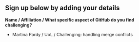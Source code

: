 ## Sign up below by adding your details

**Name / Affiliation / What specific aspect of GitHub do you find challenging?**

* Martina Pardy / UoL / Challenging: handling merge conflicts
